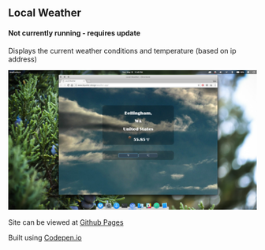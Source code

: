 ## Local Weather

#### Not currently running - requires update

Displays the current weather conditions and temperature (based on ip address)

![alt text][logo]

[logo]: https://github.com/tylerkkp/weather-app/blob/master/weatherapp.jpg "screen shot"

Site can be viewed at [Github Pages](https://tkkp.dev/weather-app/)

Built using [Codepen.io](https://codepen.io/tylerkkp/pen/dmBGVa)


